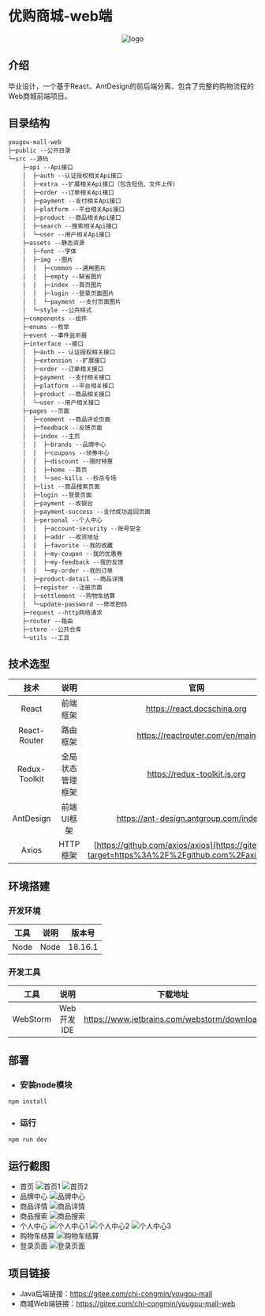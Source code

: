 # 优购商城-web端
<div align='center'>
    <img src='https://gitee.com/chi-congmin/yougou-mall/raw/master/readme/img/yougou.png' alt='logo'>
</div>

## 介绍
毕业设计，一个基于React、AntDesign的前后端分离、包含了完整的购物流程的Web商城前端项目。

## 目录结构
```
yougou-mall-web
├─public --公开目录
└─src --源码
    ├─api --Api接口
    │  ├─auth --认证授权相关Api接口
    │  ├─extra --扩展相关Api接口（包含短信、文件上传）
    │  ├─order --订单相关Api接口
    │  ├─payment --支付相关Api接口
    │  ├─platform --平台相关Api接口
    │  ├─product --商品相关Api接口
    │  ├─search --搜索相关Api接口
    │  └─user --用户相关Api接口
    ├─assets --静态资源
    │  ├─font --字体
    │  ├─img --图片
    │  │  ├─common --通用图片
    │  │  ├─empty --缺省图片
    │  │  ├─index --首页图片
    │  │  ├─login --登录页面图片
    │  │  └─payment --支付页面图片
    │  └─style --公共样式
    ├─components --组件
    ├─enums --枚举
    ├─event --事件监听器
    ├─interface --接口
    │  ├─auth -- 认证授权相关接口
    │  ├─extension --扩展接口
    │  ├─order --订单相关接口
    │  ├─payment --支付相关接口
    │  ├─platform --平台相关接口
    │  ├─product --商品相关接口
    │  └─user --用户相关接口
    ├─pages --页面
    │  ├─comment --商品评论页面
    │  ├─feedback --反馈页面
    │  ├─index --主页
    │  │  ├─brands --品牌中心
    │  │  ├─coupons --领券中心
    │  │  ├─discount --限时特惠
    │  │  ├─home --首页
    │  │  └─sec-kills --秒杀专场
    │  ├─list --商品搜索页面
    │  ├─login --登录页面
    │  ├─payment --收银台
    │  ├─payment-success --支付成功返回页面
    │  ├─personal --个人中心
    │  │  ├─account-security --账号安全
    │  │  ├─addr --收货地址
    │  │  ├─favorite --我的收藏
    │  │  ├─my-coupon --我的优惠券
    │  │  ├─my-feedback --我的反馈
    │  │  └─my-order --我的订单
    │  ├─product-detail --商品详情
    │  ├─register --注册页面
    │  ├─settlement --购物车结算
    │  └─update-password --修改密码
    ├─request --http网络请求
    ├─router --路由
    ├─store --公共仓库 
    └─utils --工具
```



## 技术选型

|     技术      |       说明       |                            官网                            |
| :-----------: | :--------------: | :----------------------------------------------------------: |
|     React     |     前端框架     |                 https://react.docschina.org                  |
| React-Router  |     路由框架     |               https://reactrouter.com/en/main                |
| Redux-Toolkit | 全局状态管理框架 |                 https://redux-toolkit.js.org                 |
|   AntDesign   |    前端UI框架    |           https://ant-design.antgroup.com/index-cn           |
|     Axios     |     HTTP框架     | [https://github.com/axios/axios](https://gitee.com/link?target=https%3A%2F%2Fgithub.com%2Faxios%2Faxios) |

## 环境搭建

### 开发环境

| 工具 | 说明 | 版本号  |
| :--: | :--: | :-----: |
| Node | Node | 18.16.1 |

### 开发工具

|   工具   |    说明    |                  下载地址                   |
| :------: | :--------: | :-----------------------------------------: |
| WebStorm | Web开发IDE | https://www.jetbrains.com/webstorm/download |

## 部署

- ### 安装node模块

```
npm install
```

- ### 运行

```
npm run dev
```

## 运行截图
- 首页
![首页1](https://gitee.com/chi-congmin/yougou-mall/raw/master/readme/img/%E9%A6%96%E9%A1%B51.png)
![首页2](https://gitee.com/chi-congmin/yougou-mall/raw/master/readme/img/%E9%A6%96%E9%A1%B52.png)
- 品牌中心
![品牌中心](https://gitee.com/chi-congmin/yougou-mall/raw/master/readme/img/%E5%93%81%E7%89%8C%E4%B8%AD%E5%BF%83.png)
- 商品详情
![商品详情](https://gitee.com/chi-congmin/yougou-mall/raw/master/readme/img/%E5%95%86%E5%93%81%E8%AF%A6%E6%83%85.png)
- 商品搜索
![商品搜索](https://gitee.com/chi-congmin/yougou-mall/raw/master/readme/img/%E5%95%86%E5%93%81%E6%90%9C%E7%B4%A2.png)
- 个人中心
![个人中心1](https://gitee.com/chi-congmin/yougou-mall/raw/master/readme/img/%E4%B8%AA%E4%BA%BA%E4%B8%AD%E5%BF%831.png)
![个人中心2](https://gitee.com/chi-congmin/yougou-mall/raw/master/readme/img/%E4%B8%AA%E4%BA%BA%E4%B8%AD%E5%BF%832.png)
![个人中心3](https://gitee.com/chi-congmin/yougou-mall/raw/master/readme/img/%E4%B8%AA%E4%BA%BA%E4%B8%AD%E5%BF%833.png)
- 购物车结算
![购物车结算](https://gitee.com/chi-congmin/yougou-mall/raw/master/readme/img/%E8%B4%AD%E7%89%A9%E8%BD%A6%E7%BB%93%E7%AE%97.png)
- 登录页面
![登录页面](https://gitee.com/chi-congmin/yougou-mall/raw/master/readme/img/%E7%99%BB%E5%BD%95%E9%A1%B5%E9%9D%A2.png)

## 项目链接

- Java后端链接：https://gitee.com/chi-congmin/yougou-mall
- 商城Web端链接：https://gitee.com/chi-congmin/yougou-mall-web